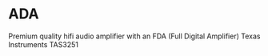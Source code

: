 # ADA
Premium quality hifi audio amplifier with an FDA (Full Digital Amplifier) Texas Instruments TAS3251
